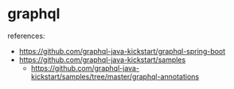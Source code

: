 # graphql

references:
- https://github.com/graphql-java-kickstart/graphql-spring-boot
- https://github.com/graphql-java-kickstart/samples
  - https://github.com/graphql-java-kickstart/samples/tree/master/graphql-annotations

